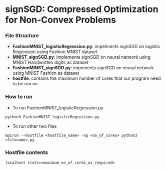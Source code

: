 # signSGD: Compressed Optimization for Non-Convex Problems 

### File Structure
- **FashionMNIST_logisticRegression.py**: impelments signSGD on logistic Regression using Fashion MNIST dataset
- **MNIST_signSGD.py**: implements signSGD on neural network using MNIST Handwritten digits as dataset
- **FashionMINST_signSGD.py**: impements signSGD on neural network using MNIST Fashion as dataset
- **hostfile**: contains the maximum number of cores that our program need to be run on

### How to run
- To run FashionMNIST_logisticRegression.py
```
python3 FashionMNIST_logisticRegression.py
```
- To run other two files
```
mpirun --hostfile <hostfile_name> -np <no_of_cores> python3 <filename>.py
```
### Hostfile contents
```
localhost slots=<maximum_no_of_cores_as_required>
```